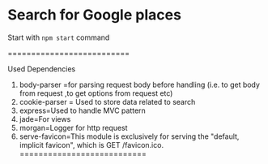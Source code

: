 Search for Google places
=========================
Start with `npm start` command

==========================

Used Dependencies 
1) body-parser =for parsing request body before handling (i.e.  to get body from request ,to get options from request etc)
2) cookie-parser = Used to store data related to search
3) express=Used to handle MVC pattern
4) jade=For views
5) morgan=Logger for http request
6) serve-favicon=This module is exclusively for serving the "default, implicit favicon", which is GET /favicon.ico. 
===========================